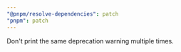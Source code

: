 ```yaml
---
"@pnpm/resolve-dependencies": patch
"pnpm": patch
---
```


Don't print the same deprecation warning multiple times.
